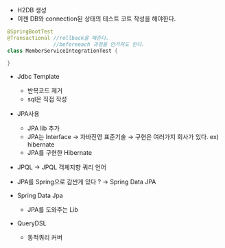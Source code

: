 - H2DB 생성 
- 이젠 DB와 connection된 상태의 테스트 코트 작성을 해야한다.
```java
@SpringBootTest
@Transactional //rollback을 해준다.
               //beforeeach 과정을 안거쳐도 된다.
class MemberServiceIntegrationTest {
    
}
```
- Jdbc Template
  - 반복코드 제거
  - sql은 직접 작성
  
- JPA사용 
  - JPA lib 추가
  - JPA는 Interface → 자바진영 표준기술 → 구현은 여러가지 회사가 있다. ex) hibernate
  - JPA를 구현한 Hibernate
    
- JPQL → JPQL 객체지향 쿼리 언어
- JPA를 Spring으로 감싼게 있다 ? → Spring Data JPA
- Spring Data Jpa
    - JPA를 도와주는 Lib
  
- QueryDSL
    - 동적쿼리 커버